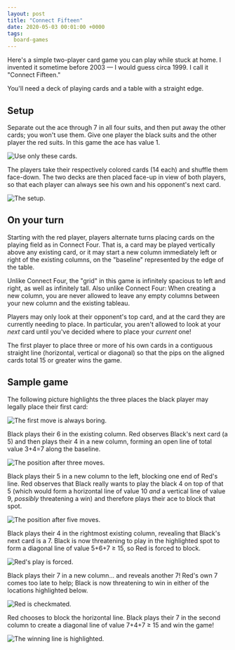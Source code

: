 ```yaml
---
layout: post
title: "Connect Fifteen"
date: 2020-05-03 00:01:00 +0000
tags:
  board-games
---
```


Here's a simple two-player card game you can play while stuck at home.
I invented it sometime before 2003 — I would guess circa 1999.
I call it "Connect Fifteen."

You'll need a deck of playing cards and a table with a straight edge.

## Setup

Separate out the ace through 7 in all four suits, and then put away the
other cards; you won't use them. Give one player the black suits and
the other player the red suits. In this game the ace has value 1.

![Use only these cards.](/blog/images/2020-05-03-connect15-cards.jpg)

The players take their respectively colored cards (14 each)
and shuffle them face-down.  The two decks are then placed
face-up in view of both players, so that each player can
always see his own and his opponent's next card.

![The setup.](/blog/images/2020-05-03-connect15-setup.jpg)

## On your turn

Starting with the red player, players alternate turns
placing cards on the playing field as in Connect Four.
That is, a card may be played vertically above any existing card,
or it may start a new column immediately left or right
of the existing columns, on the "baseline" represented by
the edge of the table.

Unlike Connect Four, the "grid" in this game is infinitely
spacious to left and right, as well as infinitely tall.
Also unlike Connect Four: When creating a new column,
you are never allowed to leave any empty columns
between your new column and the existing tableau.

Players may only look at their opponent's top card, and at
the card they are currently needing to place. In particular,
you aren't allowed to look at your _next_ card until you've
decided where to place your _current_ one!

The first player to place three or more of his own cards in a
contiguous straight line (horizontal, vertical or diagonal)
so that the pips on the aligned cards total 15 or greater
wins the game.

## Sample game

The following picture highlights the three places
the black player may legally place their first card:

![The first move is always boring.](/blog/images/2020-05-03-connect15-move1.jpg)

Black plays their 6 in the existing column.
Red observes Black's next card (a 5) and then plays their 4 in a new column,
forming an open line of total value 3+4=7 along the baseline.

![The position after three moves.](/blog/images/2020-05-03-connect15-move3.jpg)

Black plays their 5 in a new column to the left, blocking one end
of Red's line.
Red observes that Black really wants to play the black 4 on top of that 5
(which would form a horizontal line of value 10 _and_ a vertical line of
value 9, _possibly_ threatening a win) and therefore plays their ace to
block that spot.

![The position after five moves.](/blog/images/2020-05-03-connect15-move5.jpg)

Black plays their 4 in the rightmost existing column, revealing that
Black's next card is a 7. Black is now threatening to play in the highlighted
spot to form a diagonal line of value 5+6+7 ≥ 15, so Red is forced to block.

![Red's play is forced.](/blog/images/2020-05-03-connect15-move6.jpg)

Black plays their 7 in a new column... and reveals another 7!
Red's own 7 comes too late to help; Black is now threatening to win
in either of the locations highlighted below.

![Red is checkmated.](/blog/images/2020-05-03-connect15-move8.jpg)

Red chooses to block the horizontal line. Black plays their 7
in the second column to create a diagonal line of value 7+4+7 ≥ 15
and win the game!

![The winning line is highlighted.](/blog/images/2020-05-03-connect15-win.jpg)

